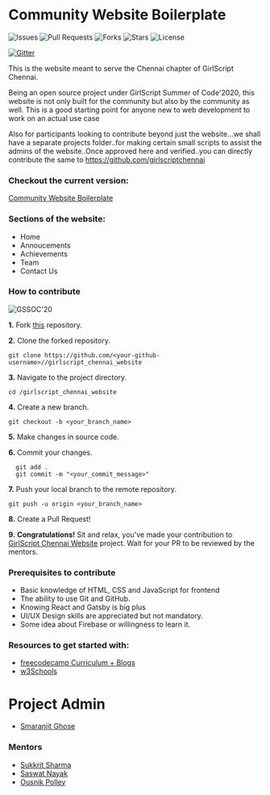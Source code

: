 # Community Website Boilerplate

![Issues](https://img.shields.io/github/issues/smaranjitghose/girlscript_chennai_website)
![Pull Requests](https://img.shields.io/github/issues-pr/smaranjitghose/girlscript_chennai_website?)
![Forks](https://img.shields.io/github/forks/smaranjitghose/girlscript_chennai_website)
![Stars](	https://img.shields.io/github/stars/smaranjitghose/girlscript_chennai_website)
![License](https://img.shields.io/github/license/smaranjitghose/girlscript_chennai_website)

[![Gitter](https://badges.gitter.im/girlscript_chennai_website/community.svg)](https://gitter.im/girlscript_chennai_website/community?utm_source=badge&utm_medium=badge&utm_campaign=pr-badge)

This is the website meant to serve the Chennai chapter of GirlScript Chennai. 

Being an open source project under GirlScript Summer of Code'2020, this website is not only built for the community but also by the community as well. This is a good starting point for anyone new to web development to work on an actual use case

Also for participants looking to contribute beyond just the website...we shall have a separate projects folder..for making certain small scripts to assist the admins of the website..Once approved here and verified..you can directly contribute the same to 
https://github.com/girlscriptchennai

### Checkout the current version: 

[Community Website Boilerplate](https://girlscriptchennai.netlify.com/)


### Sections of the website:

- Home 
- Annoucements 
- Achievements 
- Team 
- Contact Us

### How to contribute

![GSSOC'20](https://img.shields.io/badge/GSSOC-20-orange?style=for-the-badge)


**1.** Fork [this](https://github.com/smaranjitghose//girlscript_chennai_website) repository.

**2.** Clone the forked repository.
```terminal
git clone https://github.com/<your-github-username>//girlscript_chennai_website
```

**3.** Navigate to the project directory.
```terminal
cd /girlscript_chennai_website
```

**4.** Create a new branch.
```terminal
git checkout -b <your_branch_name>
```

**5.** Make changes in source code.

**6.** Commit your changes.

```terminal
  git add .
  git commit -m "<your_commit_message>"
```

**7.** Push your local branch to the remote repository.
```terminal
git push -u origin <your_branch_name>
```

**8.** Create a Pull Request!

**9.** **Congratulations!** Sit and relax, you've made your contribution to [GirlScript Chennai Website](https://github.com/smaranjitghose//girlscript_chennai_website) project. Wait for your PR to be reviewed by the mentors.

### Prerequisites to contribute

- Basic knowledge of HTML, CSS and JavaScript for frontend
- The ability to use Git and GitHub.
- Knowing React and Gatsby is big plus
- UI/UX Design skills are appreciated but not mandatory.
- Some idea about Firebase or willingness to learn it.


### Resources to get started with:

- [freecodecamp Curriculum + Blogs](https://www.freecodecamp.org/)
- [w3Schools](https://www.w3schools.com/)

# Project Admin

- [Smaranjit Ghose](https://github.com/smaranjitghose)

### Mentors

- [Sukkrit Sharma](https://github.com/sukkritsharmaofficial)
- [Saswat Nayak](https://github.com/swat1998)
- [Ousnik Polley](https://github.com/ousnik)

